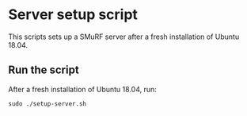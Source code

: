 # Server setup script

This scripts sets up a SMuRF server after a fresh installation of Ubuntu 18.04.

## Run the script

After a fresh installation of Ubuntu 18.04, run:

```
sudo ./setup-server.sh
```
